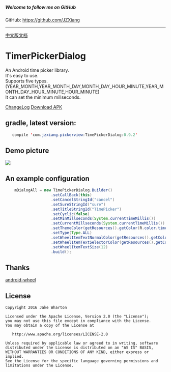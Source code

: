 ##### Welcome to follow me on GitHub
GitHub: https://github.com/JZXiang

---

[中文版文档](https://github.com/JZXiang/TimePickerDialog/blob/master/README-cn.md)
# TimerPickerDialog
An Android time picker library.  
It's easy to use.  
Supports five types.(YEAR_MONTH,YEAR_MONTH_DAY,MONTH_DAY_HOUR_MINUTE,YEAR_MONTH_DAY_HOUR_MINUTE,HOUR_MINUTE)  
It can set the minimum millseconds.  

[ChangeLog](https://github.com/JZXiang/TimePickerDialog/blob/master/change_log.md)
[Download APK](https://github.com/JZXiang/PickerView/raw/master/sample-debug.apk)

## gradle, latest version:
```java
   compile 'com.jzxiang.pickerview:TimePickerDialog:0.9.2'
```
## Demo picture
![](https://github.com/JZXiang/PickerView/raw/master/preview/timepickerdialog_demo.gif)

## An example configuration
```java
    mDialogAll = new TimePickerDialog.Builder()
                    .setCallBack(this)
                    .setCancelStringId("cancel")
                    .setSureStringId("sure")
                    .setTitleStringId("TimePicker")
                    .setCyclic(false)
                    .setMinMillseconds(System.currentTimeMillis())
                    .setCurrentMillseconds(System.currentTimeMillis())
                    .setThemeColor(getResources().getColor(R.color.timepicker_dialog_bg))
                    .setType(Type.ALL)
                    .setWheelItemTextNormalColor(getResources().getColor(R.color.timetimepicker_default_text_color))
                    .setWheelItemTextSelectorColor(getResources().getColor(R.color.timepicker_toolbar_bg))
                    .setWheelItemTextSize(12)
                    .build();
```
## Thanks
[android-wheel](https://github.com/maarek/android-wheel)

License
-------

    Copyright 2016 Jake Wharton

    Licensed under the Apache License, Version 2.0 (the "License");
    you may not use this file except in compliance with the License.
    You may obtain a copy of the License at

       http://www.apache.org/licenses/LICENSE-2.0

    Unless required by applicable law or agreed to in writing, software
    distributed under the License is distributed on an "AS IS" BASIS,
    WITHOUT WARRANTIES OR CONDITIONS OF ANY KIND, either express or implied.
    See the License for the specific language governing permissions and
    limitations under the License.

